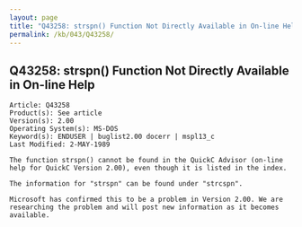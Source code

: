 ```yaml
---
layout: page
title: "Q43258: strspn() Function Not Directly Available in On-line Help"
permalink: /kb/043/Q43258/
---
```


## Q43258: strspn() Function Not Directly Available in On-line Help

	Article: Q43258
	Product(s): See article
	Version(s): 2.00
	Operating System(s): MS-DOS
	Keyword(s): ENDUSER | buglist2.00 docerr | mspl13_c
	Last Modified: 2-MAY-1989
	
	The function strspn() cannot be found in the QuickC Advisor (on-line
	help for QuickC Version 2.00), even though it is listed in the index.
	
	The information for "strspn" can be found under "strcspn".
	
	Microsoft has confirmed this to be a problem in Version 2.00. We are
	researching the problem and will post new information as it becomes
	available.

